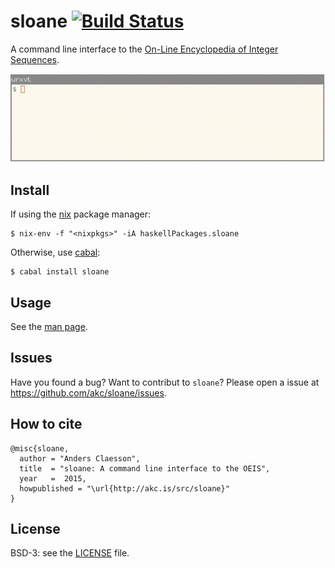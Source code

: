 # sloane [![Build Status](https://travis-ci.org/akc/sloane.svg)](https://travis-ci.org/akc/sloane)

A command line interface to the
[On-Line Encyclopedia of Integer Sequences](http://oeis.org).

![demo](https://github.com/akc/sloane/raw/master/demo.gif)

## Install

If using the [nix](https://nixos.org/nix/) package manager:

```
$ nix-env -f "<nixpkgs>" -iA haskellPackages.sloane
```

Otherwise, use [cabal](https://www.haskell.org/cabal/):

```
$ cabal install sloane
```

## Usage

See the [man page](https://github.com/akc/sloane/blob/master/sloane.md).

## Issues

Have you found a bug? Want to contribut to `sloane`? Please open a issue
at <https://github.com/akc/sloane/issues>.

## How to cite

```
@misc{sloane,
  author = "Anders Claesson",
  title  = "sloane: A command line interface to the OEIS",
  year   =  2015,
  howpublished = "\url{http://akc.is/src/sloane}"
}
```

## License

BSD-3: see the
[LICENSE](https://github.com/akc/sloane/blob/master/LICENSE) file.

